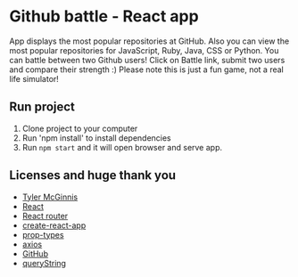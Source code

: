 # Github battle - React app

App displays the most popular repositories at GitHub. Also you can view the most popular repositories for JavaScript, Ruby, Java, CSS or Python.
You can battle between two Github users! Click on Battle link, submit two users and compare their strength :)
Please note this is just a fun game, not a real life simulator!

## Run project
1. Clone project to your computer
2. Run 'npm install' to install dependencies
3. Run `npm start` and it will open browser and serve app.

## Licenses and huge thank you
* [Tyler McGinnis](https://tylermcginnis.com)
* [React](https://reactjs.org)
* [React router](https://reacttraining.com/react-router/)
* [create-react-app](https://github.com/facebook/create-react-app)
* [prop-types](https://www.npmjs.com/package/prop-types)
* [axios](https://github.com/axios/axios)
* [GitHub](https://github.com)
* [queryString](https://www.npmjs.com/package/query-string)